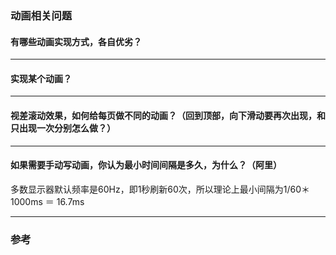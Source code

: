 

### 动画相关问题

#### 有哪些动画实现方式，各自优劣？



---

#### 实现某个动画？

---

#### 视差滚动效果，如何给每页做不同的动画？（回到顶部，向下滑动要再次出现，和只出现一次分别怎么做？）



---

#### 如果需要手动写动画，你认为最小时间间隔是多久，为什么？（阿里）

 多数显示器默认频率是60Hz，即1秒刷新60次，所以理论上最小间隔为1/60＊1000ms ＝ 16.7ms

---





### 参考

[^1]: [Node.js面试问题及答案](https://sunebear.gitbooks.io/frontend-developer-interview-questions-and-answers/content/animation.html)

